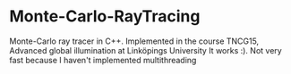 # Monte-Carlo-RayTracing
Monte-Carlo ray tracer in C++. Implemented in the course TNCG15, Advanced global illumination at Linköpings University
It works :). Not very fast because I haven't implemented multithreading
